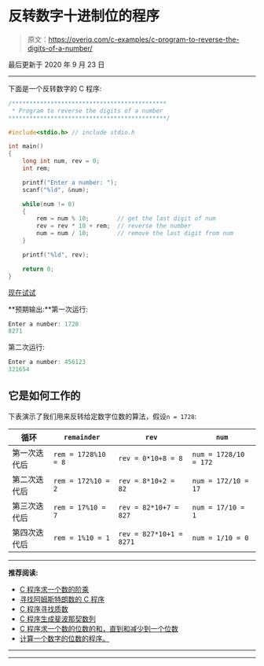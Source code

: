 # 反转数字十进制位的程序

> 原文：<https://overiq.com/c-examples/c-program-to-reverse-the-digits-of-a-number/>

最后更新于 2020 年 9 月 23 日

* * *

下面是一个反转数字的 C 程序:

```c
/********************************************
 * Program to reverse the digits of a number
*********************************************/

#include<stdio.h> // include stdio.h

int main() 
{
    long int num, rev = 0;
    int rem;

    printf("Enter a number: ");
    scanf("%ld", &num);

    while(num != 0)
    {
        rem = num % 10;        // get the last digit of num
        rev = rev * 10 + rem;  // reverse the number
        num = num / 10;        // remove the last digit from num
    }

    printf("%ld", rev);

    return 0;
}

```

[现在试试](https://overiq.com/c-online-compiler/vZg/)

**预期输出:**第一次运行:

```c
Enter a number: 1728
8271

```

第二次运行:

```c
Enter a number: 456123
321654

```

## 它是如何工作的

下表演示了我们用来反转给定数字位数的算法，假设`n = 1728`:

| 循环 | `remainder` | `rev` | `num` |
| --- | --- | --- | --- |
| 第一次迭代后 | `rem = 1728%10 = 8` | `rev = 0*10+8 = 8` | `num = 1728/10 = 172` |
| 第二次迭代后 | `rem = 172%10 = 2` | `rev = 8*10+2 = 82` | `num = 172/10 = 17` |
| 第三次迭代后 | `rem = 17%10 = 7` | `rev = 82*10+7 = 827` | `num = 17/10 = 1` |
| 第四次迭代后 | `rem = 1%10 = 1` | `rev = 827*10+1 = 8271` | `num = 1/10 = 0` |

* * *

**推荐阅读:**

*   [C 程序求一个数的阶乘](/c-examples/c-program-to-find-the-factorial-of-a-number/)
*   [寻找阿姆斯特朗数的 C 程序](/c-examples/c-program-to-find-armstrong-numbers/)
*   [C 程序寻找质数](/c-examples/c-program-to-find-prime-numbers/)
*   [C 程序生成斐波那契数列](/c-examples/c-program-to-generate-fibonacci-sequence/)
*   [C 程序求一个数的位数的和，直到和减少到一个位数](/c-examples/c-program-to-find-the-sum-of-the-digits-of-a-number-untill-the-sum-is-reduced-to-a-single-digit/)
*   [计算一个数字的位数的程序。](/c-examples/c-program-to-count-number-of-digits-in-a-number/)

* * *

* * *